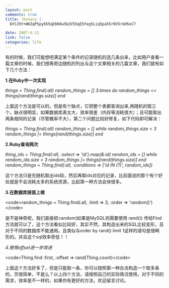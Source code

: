 ```yaml
--- 
layout: post
comments: true
title: !binary |
  6YCJ5Y+W6ZqP5py655qE6K6w5b2V55qE5Yeg5Liq5pa55rOV5rGH5oC7

date: 2007-6-11
link: false
categories: life
---
```

有的时候，我们可能想吧满足某个条件的记录随机的选几条出来，比如用户查看一篇文章的时候，我们想再旁边随机的列出与这个文章相关的几篇文章，我们就有如下几个方法：

<strong>1.在Ruby中一次实现</strong>

<em>things = Thing.find(:all)
random_things = []
3.times do
random_things &lt;&lt; things[rand(things.size)]
end</em>

上面这个方法是可以的，但是有个缺点，它把整个表都查询出来,再随机的取三个，缺点很明显，如果数据库表太大，效率很差（内存等消耗很大）；且可能取出两条相同的记录（尽管概率不大），第二个问题比较好修复，如下代码即可解决：

<em>things = Thing.find(:all)
random_things = []
while random_things.size &lt; 3
random_things |= things[rand(things.size)]
end</em>

<strong>2.Ruby查询两次</strong>

<em>thing_ids = Thing.find(:all, :select =&gt; 'id').map(&amp;:id)
random_ids = []
while random_ids.size &lt; 3  random_things |= things[rand(things.size)] end random_things = Thing.find(:all, :conditions =&gt; ['id IN (?)', random_ids])</em>

这个方法只是先随机取出ids较，然后再取ids对应的记录，比前面说的那个有个好处就是不会消耗太多的系统资源，比起第一种方法会快很多。

<strong>3.在数据库层面上做</strong>

&lt;code&gt;random_things = Thing.find(:all, :limit =&gt; 3, :order =&gt; 'random()')&lt;/code&gt;

是不是神奇呢，我们直接把:random(如果是MySQL则需要使用 rand()) 传给Find方法就可以了，这个方法看似比较好，其实不然，其构造出来的SQL比较变形，且对于不同的数据库不能通用。且类似与order by rand() limit 1这样的语句是很畸形的。并且这个sql效率奇低！！

*4.使用offset进一步改进*

&lt;code&gt;Thing.find :first, :offset =&gt; rand(Thing.count)&lt;/code&gt;

上面这个方法好多了，但是只能取一条，你可以按照第一种办法构造一个取多条的，页很简单，不是么？以上四个方法，请按照自己的实际情况使用，对于不同的需求，效率是不一样的，如果你有更好的方法，欢迎留言讨论。
